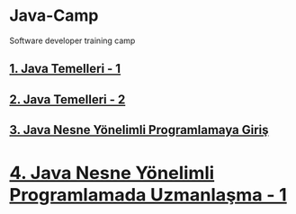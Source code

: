 # Java-Camp
Software developer training camp
<!-- JAVA TEMELLERİ - 1-->
<h2><a href="https://github.com/Yuksel-Can/Java-And-React-Camp/tree/main/javaCamp/lesson2">1. Java Temelleri - 1 </a></h2>

<!-- JAVA TEMELLERİ - 2-->
<h2><a href="https://github.com/Yuksel-Can/Java-And-React-Camp/tree/main/javaCamp/lesson3">2. Java Temelleri - 2 </a></h2>
   
<!-- JAVA NESNE YÖNELİMLİ PROGRAMLAMA - 3 -->
<h2><a href="https://github.com/Yuksel-Can/Java-And-React-Camp/tree/main/javaCamp/lesson4">3. Java Nesne Yönelimli Programlamaya Giriş 
<!-- JAVA NESNE PROGRAMLAMA UZMANLAŞMA - 4-->  
<h2><a href="https://github.com/icafnerdogan/JavaReactKamp/tree/master/2%20-%20Java%20Temelleri%202">4. Java Nesne Yönelimli Programlamada Uzmanlaşma - 1</a></h2>
    
